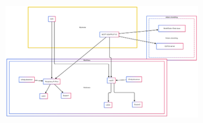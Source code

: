 ![Image ALT](https://github.com/Groupjensen/Hem-Larm/blob/85a146e1ecb9e27fbc117b77bae9763d196067bc/Projek%20Diagram.png)
